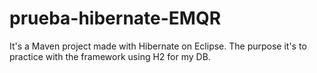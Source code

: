 # prueba-hibernate-EMQR
It's a Maven project made with Hibernate on Eclipse. The purpose it's to practice with the framework using H2 for my DB.
